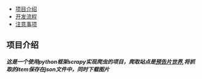 * [项目介绍](项目介绍)
* [开发流程](开发流程)
* [注意事项](注意事项)

项目介绍
---
##### 这是一个使用python框架scrapy实现爬虫的项目，爬取站点是[预告片世界](http://www.yugaopian.cn/allmovies),将抓取的item保存在json文件中，同时下载图片  



